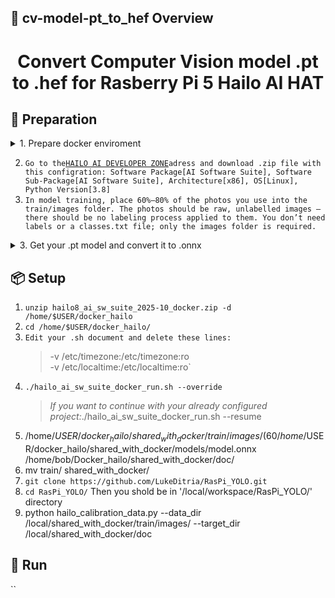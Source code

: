 ## 👀 cv-model-pt_to_hef Overview  
<h1 align="center">Convert Computer Vision model .pt to .hef for Rasberry Pi 5 Hailo AI HAT</h1>  

## 🔎 Preparation
<details>
<summary>1. Prepare docker enviroment </summary>

Follow these steps:
```bash
sudo apt update
sudo apt upgrade -y

sudo apt install -y apt-transport-https ca-certificates curl software-properties-common

curl -fsSL https://download.docker.com/linux/ubuntu/gpg | sudo gpg --dearmor -o /usr/share/keyrings/docker-archive-keyring.gpg

echo "deb [arch=$(dpkg --print-architecture) signed-by=/usr/share/keyrings/docker-archive-keyring.gpg] https://download.docker.com/linux/ubuntu $(lsb_release -cs) stable" | sudo tee /etc/apt/sources.list.d/docker.list > /dev/null

sudo apt update
sudo apt install -y docker-ce docker-ce-cli containerd.io

sudo systemctl start docker
sudo systemctl enable docker

docker --version
sudo docker run hello-world




sudo systemctl stop docker.socket
sudo systemctl stop docker.service

sudo systemctl status docker
sudo systemctl status docker.socket

sudo mv /var/lib/docker /home/$USER/docker_data
sudo ln -s /home/$USER/docker_data /var/lib/docker

sudo systemctl start docker
sudo systemctl enable docker

Docker Root Dir: /home/$USER/docker_data
```
</details>

2. `Go to the`[`HAILO AI DEVELOPER ZONE`](https://hailo.ai/developer-zone/software-downloads/)`adress and download .zip file with this configration: Software Package[AI Software Suite], Software Sub-Package[AI Software Suite], Architecture[x86], OS[Linux], Python Version[3.8]`
3. `In model training, place 60%–80% of the photos you use into the train/images folder. The photos should be raw, unlabelled images — there should be no labeling process applied to them. You don’t need labels or a classes.txt file; only the images folder is required.`
<details>
<summary>3. Get your .pt model and convert it to .onnx</summary>

1. Run this .py code at the same directory with your .pt model:
```bash
!pip install ultralytics
from ultralytics import YOLO

model = YOLO("model.pt")
model.export(format="onnx")
```
</details>


## 📦 Setup 
1. `unzip hailo8_ai_sw_suite_2025-10_docker.zip -d /home/$USER/docker_hailo`
2. `cd /home/$USER/docker_hailo/`
3. `Edit your .sh document and delete these lines:`
   > -v /etc/timezone:/etc/timezone:ro \
   > -v /etc/localtime:/etc/localtime:ro`
4. `./hailo_ai_sw_suite_docker_run.sh --override`
   > *If you want to continue with your already configured project:*./hailo_ai_sw_suite_docker_run.sh --resume 
5. /home/$USER/docker_hailo/shared_with_docker/train/images/(60%–80% of your photos)  
   /home/$USER/docker_hailo/shared_with_docker/models/model.onnx  
   /home/bob/Docker_hailo/shared_with_docker/doc/
6. mv train/ shared_with_docker/ 
7. `git clone https://github.com/LukeDitria/RasPi_YOLO.git`
8.  `cd RasPi_YOLO/` Then you shold be in '/local/workspace/RasPi_YOLO/' directory
9.  python hailo_calibration_data.py     --data_dir /local/shared_with_docker/train/images/     --target_dir /local/shared_with_docker/doc




## 🎉 Run  
``
